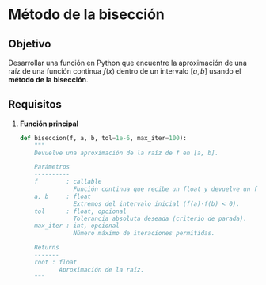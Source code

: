 # Método de la bisección
## Objetivo
Desarrollar una función en Python que encuentre la aproximación de una raíz de una función continua $f(x)$ dentro de un intervalo $[a, b]$ usando el **método de la bisección**.  

## Requisitos

1. **Función principal**  
   ```python
   def biseccion(f, a, b, tol=1e-6, max_iter=100):
       """
       Devuelve una aproximación de la raíz de f en [a, b].

       Parámetros
       ----------
       f        : callable
                  Función continua que recibe un float y devuelve un float.
       a, b     : float
                  Extremos del intervalo inicial (f(a)·f(b) < 0).
       tol      : float, opcional
                  Tolerancia absoluta deseada (criterio de parada).
       max_iter : int, opcional
                  Número máximo de iteraciones permitidas.

       Returns
       -------
       root : float
              Aproximación de la raíz.
       """
   ```

